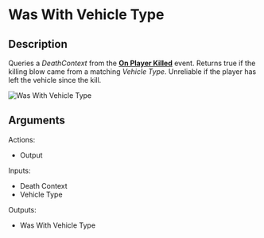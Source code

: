 # Was With Vehicle Type

## Description

Queries a _DeathContext_ from the [**On Player Killed**](on-player-killed.md) event. Returns true if the killing blow came from a matching _Vehicle Type_. Unreliable if the player has left the vehicle since the kill.

![Was With Vehicle Type](../../.gitbook/assets/images/scripting/events-players/waswithvehicletype.png)

## Arguments

Actions:

- Output

Inputs:

- Death Context
- Vehicle Type

Outputs:

- Was With Vehicle Type
